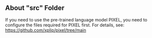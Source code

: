 ## About "src" Folder

If you need to use the pre-trained language model PIXEL, you need to configure the files required for PIXEL first. For details, see: https://github.com/xplip/pixel/tree/main

